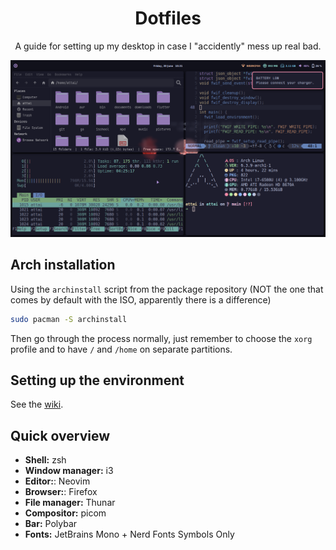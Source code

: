 <h1 align="center">
    Dotfiles
</h1>

<p align="center">
    A guide for setting up my desktop in case I "accidently" mess up real bad.
</p>

<p align="center">
    <img src="./pictures/screenshots/homesweethome.png" alt="Home Sweet Home" />
</p>

## Arch installation

Using the `archinstall` script from the package repository
(NOT the one that comes by default with the ISO, apparently there is a difference)

```bash
sudo pacman -S archinstall
```

Then go through the process normally, just remember to choose the `xorg` profile
and to have `/` and `/home` on separate partitions.

## Setting up the environment

See the [wiki](https://github.com/youssef-attai/dotfiles/wiki/).

## Quick overview

- **Shell:** zsh
- **Window manager:** i3
- **Editor:**: Neovim
- **Browser:**: Firefox
- **File manager:** Thunar
- **Compositor:** picom
- **Bar:** Polybar
- **Fonts:** JetBrains Mono + Nerd Fonts Symbols Only
